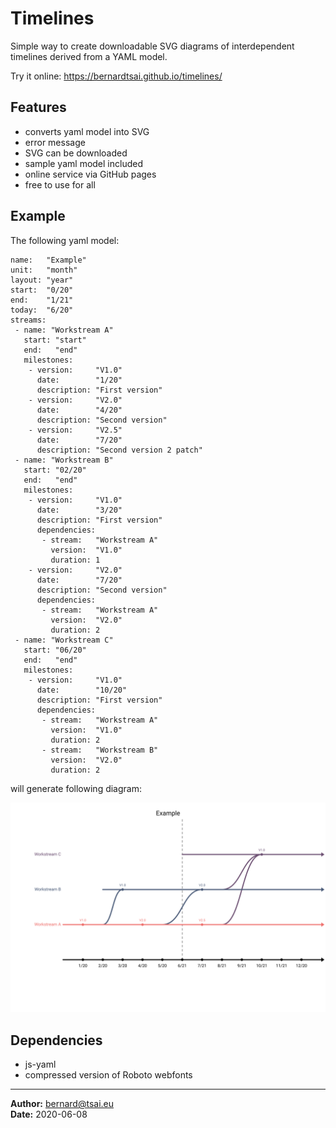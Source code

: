 Timelines
=========

Simple way to create downloadable SVG diagrams of interdependent timelines derived from a YAML model.

Try it online: https://bernardtsai.github.io/timelines/

Features
--------

- converts yaml model into SVG
- error message
- SVG can be downloaded
- sample yaml model included
- online service via GitHub pages
- free to use for all

Example
-------

The following yaml model:

````
name:   "Example"
unit:   "month"
layout: "year"
start:  "0/20"
end:    "1/21"
today:  "6/20"
streams:
 - name: "Workstream A"
   start: "start"
   end:   "end"
   milestones:
    - version:     "V1.0"
      date:        "1/20"
      description: "First version"
    - version:     "V2.0"
      date:        "4/20"
      description: "Second version"
    - version:     "V2.5"
      date:        "7/20"
      description: "Second version 2 patch"
 - name: "Workstream B"
   start: "02/20"
   end:   "end"
   milestones:
    - version:     "V1.0"
      date:        "3/20"
      description: "First version"
      dependencies:
       - stream:   "Workstream A"
         version:  "V1.0"
         duration: 1
    - version:     "V2.0"
      date:        "7/20"
      description: "Second version"
      dependencies:
       - stream:   "Workstream A"
         version:  "V2.0"
         duration: 2
 - name: "Workstream C"
   start: "06/20"
   end:   "end"
   milestones:
    - version:     "V1.0"
      date:        "10/20"
      description: "First version"
      dependencies:
       - stream:   "Workstream A"
         version:  "V1.0"
         duration: 2
       - stream:   "Workstream B"
         version:  "V2.0"
         duration: 2
````


will generate following diagram:

![Example.svg](Example.svg)


Dependencies
------------

- js-yaml
- compressed version of Roboto webfonts


---

**Author:** bernard@tsai.eu  
**Date:**   2020-06-08  
